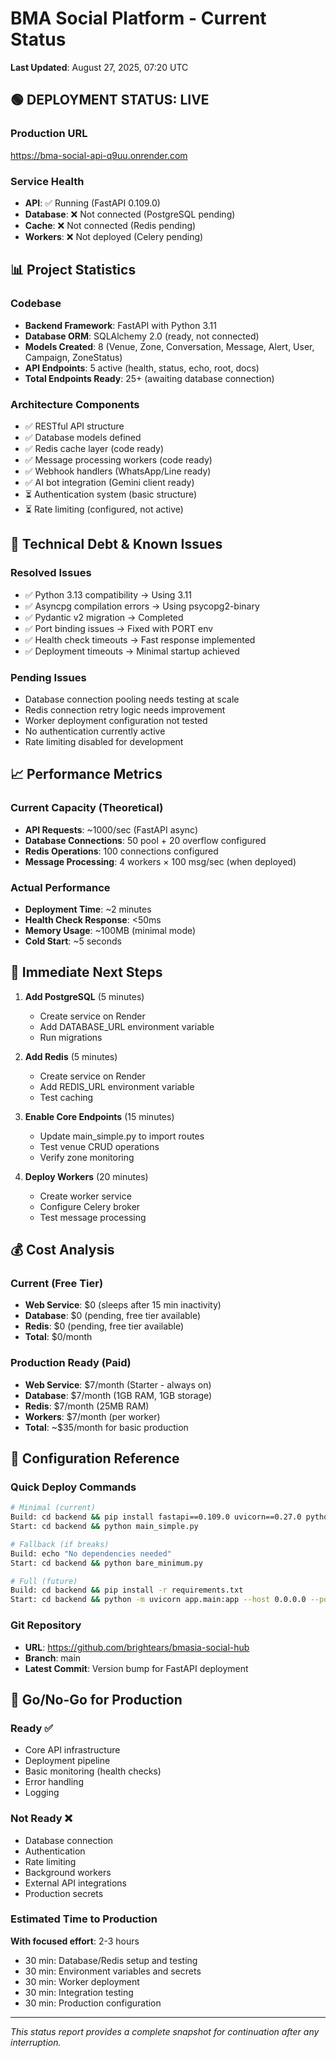 # BMA Social Platform - Current Status
**Last Updated**: August 27, 2025, 07:20 UTC

## 🟢 DEPLOYMENT STATUS: LIVE

### Production URL
https://bma-social-api-q9uu.onrender.com

### Service Health
- **API**: ✅ Running (FastAPI 0.109.0)
- **Database**: ❌ Not connected (PostgreSQL pending)
- **Cache**: ❌ Not connected (Redis pending)
- **Workers**: ❌ Not deployed (Celery pending)

## 📊 Project Statistics

### Codebase
- **Backend Framework**: FastAPI with Python 3.11
- **Database ORM**: SQLAlchemy 2.0 (ready, not connected)
- **Models Created**: 8 (Venue, Zone, Conversation, Message, Alert, User, Campaign, ZoneStatus)
- **API Endpoints**: 5 active (health, status, echo, root, docs)
- **Total Endpoints Ready**: 25+ (awaiting database connection)

### Architecture Components
- ✅ RESTful API structure
- ✅ Database models defined
- ✅ Redis cache layer (code ready)
- ✅ Message processing workers (code ready)
- ✅ Webhook handlers (WhatsApp/Line ready)
- ✅ AI bot integration (Gemini client ready)
- ⏳ Authentication system (basic structure)
- ⏳ Rate limiting (configured, not active)

## 🔨 Technical Debt & Known Issues

### Resolved Issues
- ✅ Python 3.13 compatibility → Using 3.11
- ✅ Asyncpg compilation errors → Using psycopg2-binary
- ✅ Pydantic v2 migration → Completed
- ✅ Port binding issues → Fixed with PORT env
- ✅ Health check timeouts → Fast response implemented
- ✅ Deployment timeouts → Minimal startup achieved

### Pending Issues
- Database connection pooling needs testing at scale
- Redis connection retry logic needs improvement
- Worker deployment configuration not tested
- No authentication currently active
- Rate limiting disabled for development

## 📈 Performance Metrics

### Current Capacity (Theoretical)
- **API Requests**: ~1000/sec (FastAPI async)
- **Database Connections**: 50 pool + 20 overflow configured
- **Redis Operations**: 100 connections configured
- **Message Processing**: 4 workers × 100 msg/sec (when deployed)

### Actual Performance
- **Deployment Time**: ~2 minutes
- **Health Check Response**: <50ms
- **Memory Usage**: ~100MB (minimal mode)
- **Cold Start**: ~5 seconds

## 🎯 Immediate Next Steps

1. **Add PostgreSQL** (5 minutes)
   - Create service on Render
   - Add DATABASE_URL environment variable
   - Run migrations

2. **Add Redis** (5 minutes)
   - Create service on Render
   - Add REDIS_URL environment variable
   - Test caching

3. **Enable Core Endpoints** (15 minutes)
   - Update main_simple.py to import routes
   - Test venue CRUD operations
   - Verify zone monitoring

4. **Deploy Workers** (20 minutes)
   - Create worker service
   - Configure Celery broker
   - Test message processing

## 💰 Cost Analysis

### Current (Free Tier)
- **Web Service**: $0 (sleeps after 15 min inactivity)
- **Database**: $0 (pending, free tier available)
- **Redis**: $0 (pending, free tier available)
- **Total**: $0/month

### Production Ready (Paid)
- **Web Service**: $7/month (Starter - always on)
- **Database**: $7/month (1GB RAM, 1GB storage)
- **Redis**: $7/month (25MB RAM)
- **Workers**: $7/month (per worker)
- **Total**: ~$35/month for basic production

## 📝 Configuration Reference

### Quick Deploy Commands
```bash
# Minimal (current)
Build: cd backend && pip install fastapi==0.109.0 uvicorn==0.27.0 python-dotenv==1.0.0
Start: cd backend && python main_simple.py

# Fallback (if breaks)
Build: echo "No dependencies needed"
Start: cd backend && python bare_minimum.py

# Full (future)
Build: cd backend && pip install -r requirements.txt
Start: cd backend && python -m uvicorn app.main:app --host 0.0.0.0 --port $PORT
```

### Git Repository
- **URL**: https://github.com/brightears/bmasia-social-hub
- **Branch**: main
- **Latest Commit**: Version bump for FastAPI deployment

## 🚦 Go/No-Go for Production

### Ready ✅
- Core API infrastructure
- Deployment pipeline
- Basic monitoring (health checks)
- Error handling
- Logging

### Not Ready ❌
- Database connection
- Authentication
- Rate limiting
- Background workers
- External API integrations
- Production secrets

### Estimated Time to Production
**With focused effort**: 2-3 hours
- 30 min: Database/Redis setup and testing
- 30 min: Environment variables and secrets
- 30 min: Worker deployment
- 30 min: Integration testing
- 30 min: Production configuration

---
*This status report provides a complete snapshot for continuation after any interruption.*